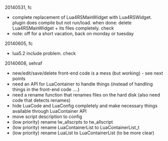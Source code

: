 20140531, fc
  - complete replacement of Lua4RSMainWidget with Lua4RSWidget. plugin does compile but not run/load. when done: delete Lua4RSMainWidget + its files completely. check
  - note: off for a short vacation, back on monday or tuesday

20140605, fc 
  - lua5.2 include problem. check
  
20140608, sehraf
  - new/edit/save/delete front-end code is a mess (but working) - see next points
  - need an API for LuaContainer to handle things (instead of handling things in the front-end code ....)
  - need a rename function that renames files on the hard disk (also need code that detects renames)
  - hide LuaCode and LuaConfig completely and make necessary things available through LuaContainer API
  - move script description to config
  - (low priority) rename lw_allscrpts to tw_allscript
  - (low priority) rename LuaContainerList to LuaContainerList_t
  - (low priority) rename LuaList to LuaContainerList (to be more clear)
